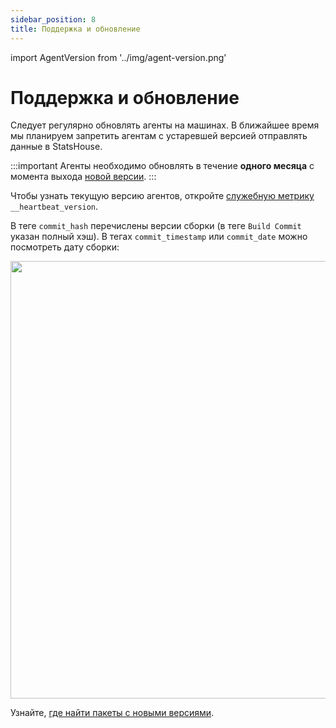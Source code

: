 ```yaml
---
sidebar_position: 8
title: Поддержка и обновление
---
```


import AgentVersion from '../img/agent-version.png'

# Поддержка и обновление

Следует регулярно обновлять агенты на машинах.
В ближайшее время мы планируем запретить агентам с устаревшей версией отправлять данные в StatsHouse.

:::important
Агенты необходимо обновлять в течение **одного месяца** с момента выхода
[новой версии](packages.md).
:::

Чтобы узнать текущую версию агентов, откройте [служебную метрику](monitor.md#служебные-метрики) `__heartbeat_version`.

В теге `commit_hash` перечислены версии сборки (в теге `Build Commit` указан полный хэш).
В тегах `commit_timestamp` или `commit_date` можно посмотреть дату сборки:

<img src={AgentVersion} width="700"/>

Узнайте, [где найти пакеты с новыми версиями](packages.md).
